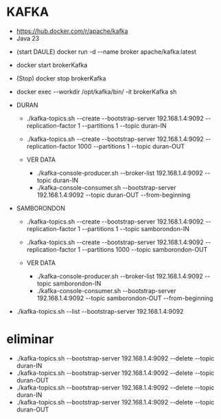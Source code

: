 # KAFKA

- https://hub.docker.com/r/apache/kafka
- Java 23

* (start DAULE) docker run -d --name broker apache/kafka:latest
* docker start brokerKafka
* (Stop) docker stop brokerKafka
* docker exec --workdir /opt/kafka/bin/ -it brokerKafka sh
  
* DURAN
  
  * ./kafka-topics.sh --create --bootstrap-server 192.168.1.4:9092 --replication-factor 1 --partitions 1 --topic duran-IN
  * ./kafka-topics.sh --create --bootstrap-server 192.168.1.4:9092 --replication-factor 1000 --partitions 1 --topic duran-OUT
    
  * VER DATA
    
    * ./kafka-console-producer.sh --broker-list 192.168.1.4:9092 --topic duran-IN
    * ./kafka-console-consumer.sh --bootstrap-server 192.168.1.4:9092 --topic duran-OUT --from-beginning
      
* SAMBORONDON
  
  * ./kafka-topics.sh --create --bootstrap-server 192.168.1.4:9092 --replication-factor 1 --partitions 1 --topic samborondon-IN
  * ./kafka-topics.sh --create --bootstrap-server 192.168.1.4:9092 --replication-factor 1 --partitions 1000 --topic samborondon-OUT
  * VER DATA
    
    * ./kafka-console-producer.sh --broker-list 192.168.1.4:9092 --topic samborondon-IN
    * ./kafka-console-consumer.sh --bootstrap-server 192.168.1.4:9092 --topic samborondon-OUT --from-beginning
      

* ./kafka-topics.sh --list --bootstrap-server 192.168.1.4:9092

# eliminar

* ./kafka-topics.sh --bootstrap-server 192.168.1.4:9092 --delete --topic duran-IN
* ./kafka-topics.sh --bootstrap-server 192.168.1.4:9092 --delete --topic duran-OUT
* ./kafka-topics.sh --bootstrap-server 192.168.1.4:9092 --delete --topic duran-IN
* ./kafka-topics.sh --bootstrap-server 192.168.1.4:9092 --delete --topic duran-OUT
